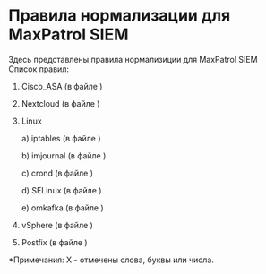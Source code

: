 # Правила нормализации для MaxPatrol SIEM  
  Здесь представлены правила нормализиции для MaxPatrol SIEM  
  Список правил:
1) Cisco_ASA (в файле )  
2) Nextcloud (в файле )  
3) Linux

     a) iptables (в файле  )
     
     b) imjournal (в файле )
     
     c) crond (в файле )
     
     d) SELinux (в файле )
     
     e) omkafka (в файле )
     
5) vSphere (в файле )    
6) Postfix (в файле )   

*Примечания: 
X - отмечены слова, буквы или числа.

